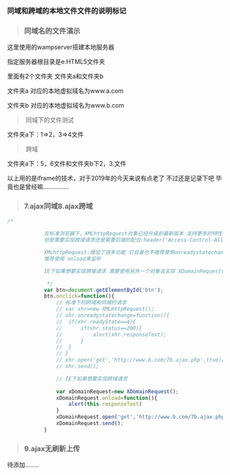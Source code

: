 ###	同域和跨域的本地文件文件的说明标记

> 	###	同域名的文件演示



这里使用的wampserver搭建本地服务器

指定服务器根目录是e:HTML5文件夹

里面有2个文件夹 文件夹a和文件夹b

文件夹a 对应的本地虚拟域名为www.a.com

文件夹b 对应的本地虚拟域名为www.b.com

> ​	同域下的文件测试

文件夹a下：1=>2，3=>4文件

> ​	跨域

文件夹a下：5，6文件和文件夹b下2，3.文件

以上用的是iframe的技术，对于2019年的今天来说有点老了 不过还是记录下吧 毕竟也是曾经嘛...............



> ###	7.ajax同域8.ajax跨域



~~~javascript
/*
			
			在标准浏览器下，XMLhttpRequest对象已经升级到最新版本 支持更多的特性 可以跨域了
			但是需要实现跨域请求还是需要后端的配合:header('Access-Control-Allow-Origin:http://www.a.com');

			XMLhttpRequest:增加了很多功能 它自身也不推荐使用onreadystatechange这个事件来监听，
			推荐使用 onload来监听

			IE下如果想要实现跨域请求 需要使用另外一个对象去实现 XDomainRequest()

			 */
			var btn=document.getElementById('btn');
			btn.onclick=function(){
				// 标准下的跨域和同域的请求
				// var xhr=new XMLHttpRequest();
				// xhr.onreadystatechange=function(){
				// 	if(xhr.readyState==4){
				// 		if(xhr.status==200){
				// 			alert(xhr.responseText);
				// 		}
				// 	}
				// }
				// xhr.open('get','http://www.b.com/7b.ajax.php',true)//异步
				// xhr.send();

				// IE下如果想要实现跨域请求
				
				var xDomainRequest=new XDomainRequest();
				xDomainRequest.onload=function(){
					alert(this.responseText)
				}
				xDomainRequest.open('get','http://www.b.com/7b.ajax.php',true)//异步
				xDomainRequest.send();
			}
~~~



> 	###	9.ajax无刷新上传

待添加........



